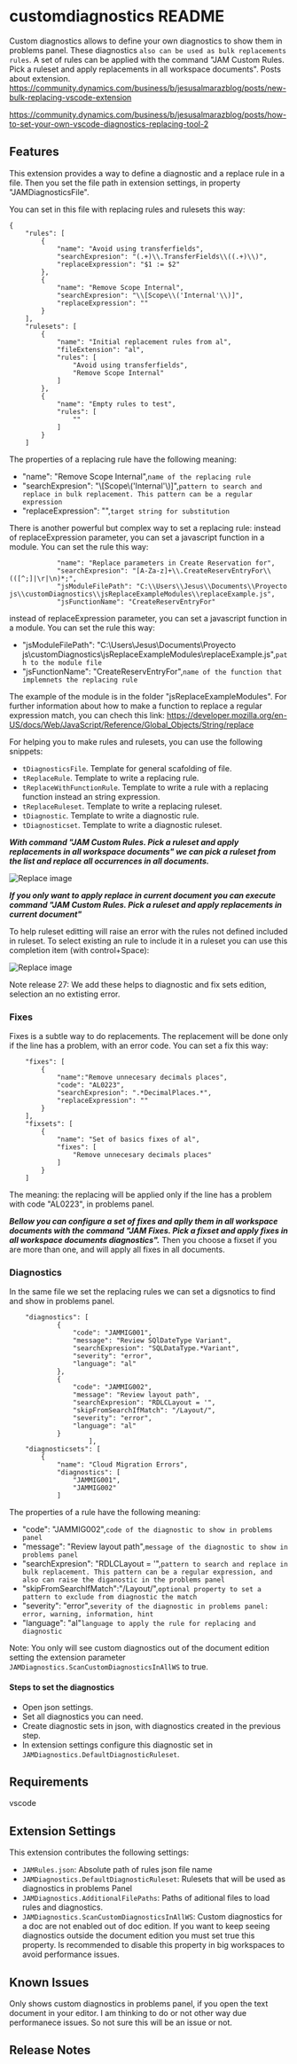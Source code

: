 # customdiagnostics README

Custom diagnostics allows to define your own diagnostics to show them in problems panel. These diagnostics `also can be used as bulk replacements rules`. A set of rules can be applied with the command "JAM Custom Rules. Pick a ruleset and apply replacements in all workspace documents".
Posts about extension.
https://community.dynamics.com/business/b/jesusalmarazblog/posts/new-bulk-replacing-vscode-extension

https://community.dynamics.com/business/b/jesusalmarazblog/posts/how-to-set-your-own-vscode-diagnostics-replacing-tool-2

## Features

This extension provides a way to define a diagnostic and a replace rule in a file. Then you set the file path in extension settings, in property "JAMDiagnosticsFile".

You can set in this file with replacing rules and rulesets this way:

    {
        "rules": [
            {
                "name": "Avoid using transferfields",
                "searchExpresion": "(.+)\\.TransferFields\\((.+)\\)",
                "replaceExpression": "$1 := $2"
            },
            {
                "name": "Remove Scope Internal",
                "searchExpresion": "\\[Scope\\('Internal'\\)]",
                "replaceExpression": ""
            }
        ],
        "rulesets": [
            {
                "name": "Initial replacement rules from al",
                "fileExtension": "al",
                "rules": [
                    "Avoid using transferfields",
                    "Remove Scope Internal"
                ]
            },
            {
                "name": "Empty rules to test",
                "rules": [
                    ""
                ]
            }
        ]

The properties of a replacing rule have the following meaning:

* "name": "Remove Scope Internal",`name of the replacing rule`
* "searchExpresion": "\\[Scope\\('Internal'\\)]",`pattern to search and replace in bulk replacement. This pattern can be a regular expression`
* "replaceExpression": "",`target string for substitution`


There is another powerful but complex way to set a replacing rule: instead of replaceExpression parameter, you can set a javascript function in a module. You can set the rule this way:

                "name": "Replace parameters in Create Reservation for",
                "searchExpresion": "[A-Za-z]+\\.CreateReservEntryFor\\(([^;]|\r|\n)*;",
                "jsModuleFilePath": "C:\\Users\\Jesus\\Documents\\Proyecto js\\customDiagnostics\\jsReplaceExampleModules\\replaceExample.js",
                "jsFunctionName": "CreateReservEntryFor"

instead of replaceExpression parameter, you can set a javascript function in a module. You can set the rule this way:

* "jsModuleFilePath": "C:\\Users\\Jesus\\Documents\\Proyecto js\\customDiagnostics\\jsReplaceExampleModules\\replaceExample.js",`path to the module file`
* "jsFunctionName": "CreateReservEntryFor",`name of the function that implemnets the replacing rule`


The example of the module is in the folder "jsReplaceExampleModules". For further information about how to make a function to replace a regular expression match, you can chech this link: https://developer.mozilla.org/en-US/docs/Web/JavaScript/Reference/Global_Objects/String/replace

For helping you to make rules and rulesets, you can use the following snippets:

* `tDiagnosticsFile`. Template for general scafolding of file.
* `tReplaceRule`. Template to write a replacing rule.
* `tReplaceWithFunctionRule`. Template to write a rule with a replacing function instead an string expression.
* `tReplaceRuleset`. Template to write a replacing  ruleset.
* `tDiagnostic`. Template to write a diagnostic rule.
* `tDiagnosticset`. Template to write a diagnostic ruleset.


**_With command "JAM Custom Rules. Pick a ruleset and apply replacements in all workspace documents" we can pick a ruleset from the list and replace all occurrences in all documents._**

![Replace image](https://github.com/JalmarazMartn/customDiagnostics/blob/main/images/bulkReplace.gif?raw=true)

**_If you only want to apply replace in current document you can execute command "JAM Custom Rules. Pick a ruleset and apply replacements in current document"_**

To help ruleset editting will raise an error with the rules not defined included in ruleset. To select existing an rule to include it in a ruleset you can use this completion item (with control+Space):

![Replace image](https://github.com/JalmarazMartn/customDiagnostics/blob/main/images/getRuleCompletion.gif?raw=true)

Note release 27: We add these helps to diagnostic and fix sets edition, selection an no extisting error.

### Fixes

Fixes is a subtle way to do replacements. The replacement will be done only if the line has a problem, with an error code. You can set a fix this way:

        "fixes": [
            {
                "name":"Remove unnecesary decimals places",
                "code": "AL0223",
                "searchExpresion": ".*DecimalPlaces.*",
                "replaceExpression": ""
            }
        ],
        "fixsets": [
            {
                "name": "Set of basics fixes of al",
                "fixes": [
                    "Remove unnecesary decimals places"
                ]
            }
        ]
The meaning: the replacing will be applied only if the line has a problem with code "AL0223", in problems panel.

**_Bellow you can configure a set of fixes and aplly them in all workspace documents with the command "JAM Fixes. Pick a fixset and apply fixes in all workspace documents diagnostics"._** Then you choose a fixset if you are more than one, and will apply all fixes in all documents.

### Diagnostics

In the same file we set the replacing rules we can set a digsnotics to find and show in problems panel.

        "diagnostics": [
                {
                    "code": "JAMMIG001",
                    "message": "Review SQlDateType Variant",
                    "searchExpresion": "SQLDataType.*Variant",
                    "severity": "error",
                    "language": "al"
                },
                {
                    "code": "JAMMIG002",
                    "message": "Review layout path",
                    "searchExpresion": "RDLCLayout = '",
                    "skipFromSearchIfMatch": "/Layout/",
                    "severity": "error",
                    "language": "al"
                }
                        ],
        "diagnosticsets": [
            {
                "name": "Cloud Migration Errors",
                "diagnostics": [
                    "JAMMIG001",
                    "JAMMIG002"
                ]


The properties of a rule have the following meaning:

* "code": "JAMMIG002",`code of the diagnostic to show in problems panel`
* "message": "Review layout path",`message of the diagnostic to show in problems panel`
* "searchExpresion": "RDLCLayout = '",`pattern to search and replace in bulk replacement. This pattern can be a regular expression, and also can raise the diganostic in the problems panel`
* "skipFromSearchIfMatch":"/Layout/",`optional property to set a pattern to exclude from diagnostic the match`
* "severity": "error",`severity of the diagnostic in problems panel: error, warning, information, hint`
* "language": "al"`language to apply the rule for replacing and diagnostic`

Note: You only will see custom diagnostics out of the document edition setting the extension parameter `JAMDiagnostics.ScanCustomDiagnosticsInAllWS` to true.

#### Steps to set the diagnostics
- Open json settings.
- Set all diagnostics you can need.
- Create diagnostic sets in json, with diagnostics created in the previous step.
- In extension settings configure this diagnostic set in `JAMDiagnostics.DefaultDiagnosticRuleset`.

## Requirements

vscode
## Extension Settings

This extension contributes the following settings:

* `JAMRules.json`: Absolute path of rules json file name
* `JAMDiagnostics.DefaultDiagnosticRuleset`: Rulesets that will be used as diagnostics in problems Panel
* `JAMDiagnostics.AdditionalFilePaths`: Paths of aditional files to load rules and diagnostics.
* `JAMDiagnostics.ScanCustomDiagnosticsInAllWS`: Custom diagnostics for a doc are not enabled out of doc edition. If you want to keep seeing diagnostics outside the document edition you must set true this property. Is recommended to disable this property in big workspaces to avoid performance issues.

## Known Issues

Only shows custom diagnostics in problems panel, if you open the text document in your editor. I am thinking to do or not other way due performanece issues. So not sure this will be an issue or not.

## Release Notes
